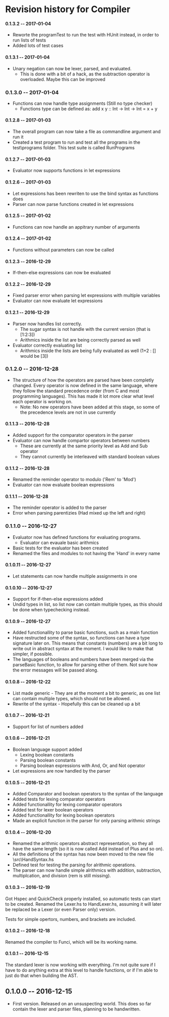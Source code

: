 # Revision history for Compiler

#### 0.1.3.2  -- 2017-01-04 
* Reworte the programTest to run the test with HUnit instead, in order to run lists of tests
* Added lots of test cases

#### 0.1.3.1  -- 2017-01-04
* Unary negation can now be lexer, parsed, and evaluated. 
    * This is done with a bit of a hack, as the subtraction operator is overloaded. Maybe this can be improved

### 0.1.3.0   -- 2017-01-04
* Functions can now handle type assignments (Still no type checker)
    * Functions type can be defined as: add x y :: Int -> Int -> Int = x + y

#### 0.1.2.8  -- 2017-01-03
* The overall program can now take a file as commandline argument and run it 
* Created a test program to run and test all the programs in the test\programs folder. This test suite is called RunPrograms

#### 0.1.2.7  -- 2017-01-03
* Evaluator now supports functions in let expressions

#### 0.1.2.6  -- 2017-01-03
* Let expressions has been rewriten to use the bind syntax as functions does
* Parser can now parse functions created in let expressions 

#### 0.1.2.5  -- 2017-01-02 
* Functions can now handle an appitrary number of arguments 

#### 0.1.2.4  -- 2017-01-02
* Functions without parameters can now be called 

#### 0.1.2.3  -- 2016-12-29
* If-then-else expressions can now be evaluated

#### 0.1.2.2  -- 2016-12-29 
* Fixed parser error when parsing let expressions with multiple variables
* Evaluator can now evaluate let expressions

#### 0.1.2.1  -- 2016-12-29 
* Parser now handles list correctly.
    * The sugar syntax is not handle with the current version (that is [1:2:3])
    * Arithmics inside the list are being correctly parsed as well
* Evaluator correctly evaluating list
    * Arithmics inside the lists are being fully evaluated as well (1+2 : [] would be [3])

### 0.1.2.0   -- 2016-12-28 
* The structure of how the operators are parsed have been completly changed. Every operator is now defined in the same language, where they follow the standard precedence order (from C and most programming languages). This has made it lot more clear what level each operator is working on. 
    * Note: No new operators have been added at this stage, so some of the precedence levels are not in use currently

#### 0.1.1.3  -- 2016-12-28 
* Added support for the comparator operators in the parser
* Evaluator can now handle compartor operators between numbers 
    * These are currently at the same priority level as Add and Sub operator
    * They cannot currently be interleaved with standard boolean values

#### 0.1.1.2  -- 2016-12-28 
* Renamed the reminder operator to modulo ('Rem' to 'Mod')
* Evaluator can now evaluate boolean expressions

#### 0.1.1.1  -- 2016-12-28
* The reminder operator is added to the parser 
* Error when parsing parentizies (Had mixed up the left and right)

### 0.1.1.0   -- 2016-12-27 
* Evaluator now has defined functions for evaluating programs. 
    * Evaluator can evauale basic arithmics
* Basic tests for the evaluator has been created
* Renamed the files and modules to not having the 'Hand' in every name

#### 0.1.0.11 -- 2016-12-27 
* Let statements can now handle multiple assignments in one 

#### 0.1.0.10 -- 2016-12-27
* Support for if-then-else expressions added
* Undid types in list, so list now can contain multiple types, as this should be done when typechecking instead.    

#### 0.1.0.9  -- 2016-12-27
* Added functionallity to parse basic functions, such as a main function
* Have restructed some of the syntax, so functions can have a type signature later on. This means that constants (numbers) are a bit long to write out in abstract syntax at the moment. I would like to make that simpler, if possible. 
* The languages of booleans and numbers have been merged via the parseBasic function, to allow for parsing either of them. Not sure how the error messages will be passed along. 

#### 0.1.0.8  -- 2016-12-22
* List made generic - They are at the moment a bit to generic, as one list can contain multiple types, which should not be allowed.
* Rewrite of the syntax - Hopefully this can be cleaned up a bit

#### 0.1.0.7  -- 2016-12-21
* Support for list of numbers added

#### 0.1.0.6  -- 2016-12-21
* Boolean language support added 
    * Lexing boolean constants 
    * Parsing boolean constants
    * Parsing boolean expressions with And, Or, and Not operator
* Let expressions are now handled by the parser

#### 0.1.0.5  -- 2016-12-21 
* Added Comparator and boolean operators to the syntax of the language
* Added tests for lexing comparator operators 
* Added functionallity for lexing comparator operators
* Added test for lexer boolean operators 
* Added functionallity for lexing boolean operators
* Made an explicit function in the parser for only parsing arithmic strings

#### 0.1.0.4  -- 2016-12-20
* Renamed the arithmic operators abstract representation, so they all have the same length (so it is now called Add instead of Plus and so on).
* All the definitions of the syntax has now been moved to the new file \src\HandSyntax.hs
* Defined test for testing the parsing for alrithmic operations. 
* The parser can now handle simple alrithmics with addition, subtraction, multiplcation, and division (rem is still missing). 

#### 0.1.0.3  -- 2016-12-19
Got Hspec and QuickCheck properly installed, so automatic tests can start to be created. Renamed the Lexer.hs to HandLexer.hs, assuming it will later be replaced be a Lexer (or even Parser only) version. 

Tests for simple opertors, numbers, and brackets are included. 

#### 0.1.0.2  -- 2016-12-18
Renamed the compiler to Funci, which will be its working name.

#### 0.1.0.1  -- 2016-12-15
The standard lexer is now working with everything. I'm not quite sure if I have to do anything extra at this level to handle functions, or if I'm able to just do that when building the AST. 

## 0.1.0.0  -- 2016-12-15
* First version. Released on an unsuspecting world.
This does so far contain the lexer and parser files, planning to be handwritten. 
